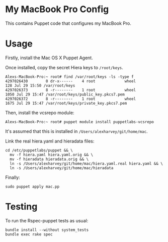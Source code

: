 # My MacBook Pro Config

This contains Puppet code that configures my MacBook Pro.

# Usage

Firstly, install the Mac OS X Puppet Agent.

Once installed, copy the secret Hiera keys to `/root/keys`.

~~~ text
Alexs-MacBook-Pro:~ root# find /var/root/keys -ls -type f
4297026430        0 dr-x------    4 root             wheel                 128 Jul 29 15:50 /var/root/keys
4297026373        8 -r--------    1 root             wheel                1050 Jul 29 15:47 /var/root/keys/public_key.pkcs7.pem
4297026372        8 -r--------    1 root             wheel                1675 Jul 29 15:47 /var/root/keys/private_key.pkcs7.pem
~~~

Then, install the vcsrepo module:

~~~ text
Alexs-MacBook-Pro:~ root# puppet module install puppetlabs-vcsrepo
~~~

It's assumed that this is installed in `/Users/alexharvey/git/home/mac`.

Link the real hiera.yaml and hieradata files:

~~~ text
cd /etc/puppetlabs/puppet && \
  mv -f hiera.yaml hiera.yaml.orig && \
  mv -f hieradata hieradata.orig && \
  ln -s /Users/alexharvey/git/home/mac/hiera.yaml.real hiera.yaml && \
  ln -s /Users/alexharvey/git/home/mac/hieradata
~~~

Finally:

~~~ text
sudo puppet apply mac.pp
~~~

# Testing

To run the Rspec-puppet tests as usual:

~~~ text
bundle install --without system_tests
bundle exec rake spec
~~~
